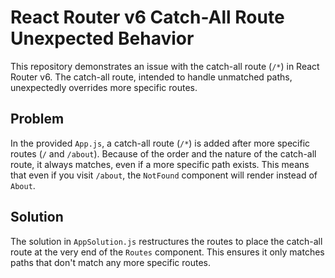 # React Router v6 Catch-All Route Unexpected Behavior

This repository demonstrates an issue with the catch-all route (`/*`) in React Router v6. The catch-all route, intended to handle unmatched paths, unexpectedly overrides more specific routes. 

## Problem

In the provided `App.js`, a catch-all route (`/*`) is added after more specific routes (`/` and `/about`).  Because of the order and the nature of the catch-all route, it always matches, even if a more specific path exists. This means that even if you visit `/about`, the `NotFound` component will render instead of `About`. 

## Solution

The solution in `AppSolution.js` restructures the routes to place the catch-all route at the very end of the `Routes` component.  This ensures it only matches paths that don't match any more specific routes.